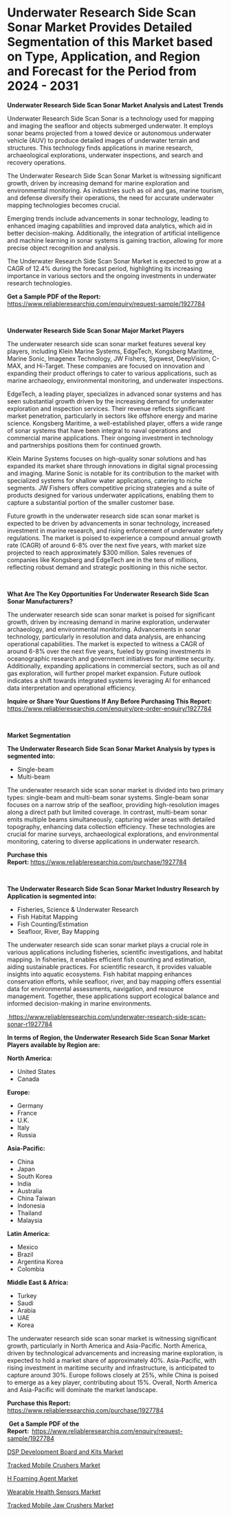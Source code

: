 <p><h1>Underwater Research Side Scan Sonar Market Provides Detailed Segmentation of this Market based on Type, Application, and Region and Forecast for the Period from 2024 - 2031</h1></p><p><strong>Underwater Research Side Scan Sonar Market Analysis and Latest Trends</strong></p>
<p><p>Underwater Research Side Scan Sonar is a technology used for mapping and imaging the seafloor and objects submerged underwater. It employs sonar beams projected from a towed device or autonomous underwater vehicle (AUV) to produce detailed images of underwater terrain and structures. This technology finds applications in marine research, archaeological explorations, underwater inspections, and search and recovery operations.</p><p>The Underwater Research Side Scan Sonar Market is witnessing significant growth, driven by increasing demand for marine exploration and environmental monitoring. As industries such as oil and gas, marine tourism, and defense diversify their operations, the need for accurate underwater mapping technologies becomes crucial. </p><p>Emerging trends include advancements in sonar technology, leading to enhanced imaging capabilities and improved data analytics, which aid in better decision-making. Additionally, the integration of artificial intelligence and machine learning in sonar systems is gaining traction, allowing for more precise object recognition and analysis. </p><p>The Underwater Research Side Scan Sonar Market is expected to grow at a CAGR of 12.4% during the forecast period, highlighting its increasing importance in various sectors and the ongoing investments in underwater research technologies.</p></p>
<p><strong>Get a Sample PDF of the Report:&nbsp;</strong> <a href="https://www.reliableresearchiq.com/enquiry/request-sample/1927784?utm_campaign=1088&utm_medium=2&utm_source=Github&utm_content=ia&utm_term=25102024&utm_id=underwater-research-side-scan-sonar">https://www.reliableresearchiq.com/enquiry/request-sample/1927784</a></p>
<p>&nbsp;</p>
<p><strong>Underwater Research Side Scan Sonar Major Market Players</strong></p>
<p><p>The underwater research side scan sonar market features several key players, including Klein Marine Systems, EdgeTech, Kongsberg Maritime, Marine Sonic, Imagenex Technology, JW Fishers, Syqwest, DeepVision, C-MAX, and Hi-Target. These companies are focused on innovation and expanding their product offerings to cater to various applications, such as marine archaeology, environmental monitoring, and underwater inspections.</p><p>EdgeTech, a leading player, specializes in advanced sonar systems and has seen substantial growth driven by the increasing demand for underwater exploration and inspection services. Their revenue reflects significant market penetration, particularly in sectors like offshore energy and marine science. Kongsberg Maritime, a well-established player, offers a wide range of sonar systems that have been integral to naval operations and commercial marine applications. Their ongoing investment in technology and partnerships positions them for continued growth.</p><p>Klein Marine Systems focuses on high-quality sonar solutions and has expanded its market share through innovations in digital signal processing and imaging. Marine Sonic is notable for its contribution to the market with specialized systems for shallow water applications, catering to niche segments. JW Fishers offers competitive pricing strategies and a suite of products designed for various underwater applications, enabling them to capture a substantial portion of the smaller customer base.</p><p>Future growth in the underwater research side scan sonar market is expected to be driven by advancements in sonar technology, increased investment in marine research, and rising enforcement of underwater safety regulations. The market is poised to experience a compound annual growth rate (CAGR) of around 6-8% over the next five years, with market size projected to reach approximately $300 million. Sales revenues of companies like Kongsberg and EdgeTech are in the tens of millions, reflecting robust demand and strategic positioning in this niche sector.</p></p>
<p>&nbsp;</p>
<p><strong>What Are The Key Opportunities For Underwater Research Side Scan Sonar Manufacturers?</strong></p>
<p><p>The underwater research side scan sonar market is poised for significant growth, driven by increasing demand in marine exploration, underwater archaeology, and environmental monitoring. Advancements in sonar technology, particularly in resolution and data analysis, are enhancing operational capabilities. The market is expected to witness a CAGR of around 6-8% over the next five years, fueled by growing investments in oceanographic research and government initiatives for maritime security. Additionally, expanding applications in commercial sectors, such as oil and gas exploration, will further propel market expansion. Future outlook indicates a shift towards integrated systems leveraging AI for enhanced data interpretation and operational efficiency.</p></p>
<p><strong>Inquire or Share Your Questions If Any Before Purchasing This Report:</strong> <a href="https://www.reliableresearchiq.com/enquiry/pre-order-enquiry/1927784?utm_campaign=1088&utm_medium=2&utm_source=Github&utm_content=ia&utm_term=25102024&utm_id=underwater-research-side-scan-sonar">https://www.reliableresearchiq.com/enquiry/pre-order-enquiry/1927784</a></p>
<p>&nbsp;</p>
<p><strong>Market Segmentation</strong></p>
<p><strong>The Underwater Research Side Scan Sonar Market Analysis by types is segmented into:</strong></p>
<p><ul><li>Single-beam</li><li>Multi-beam</li></ul></p>
<p><p>The underwater research side scan sonar market is divided into two primary types: single-beam and multi-beam sonar systems. Single-beam sonar focuses on a narrow strip of the seafloor, providing high-resolution images along a direct path but limited coverage. In contrast, multi-beam sonar emits multiple beams simultaneously, capturing wider areas with detailed topography, enhancing data collection efficiency. These technologies are crucial for marine surveys, archaeological explorations, and environmental monitoring, catering to diverse applications in underwater research.</p></p>
<p><strong>Purchase this Report:&nbsp;</strong><a href="https://www.reliableresearchiq.com/purchase/1927784?utm_campaign=1088&utm_medium=2&utm_source=Github&utm_content=ia&utm_term=25102024&utm_id=underwater-research-side-scan-sonar">https://www.reliableresearchiq.com/purchase/1927784</a></p>
<p>&nbsp;</p>
<p><strong>The Underwater Research Side Scan Sonar Market Industry Research by Application is segmented into:</strong></p>
<p><ul><li>Fisheries, Science & Underwater Research</li><li>Fish Habitat Mapping</li><li>Fish Counting/Estimation</li><li>Seafloor, River, Bay Mapping</li></ul></p>
<p><p>The underwater research side scan sonar market plays a crucial role in various applications including fisheries, scientific investigations, and habitat mapping. In fisheries, it enables efficient fish counting and estimation, aiding sustainable practices. For scientific research, it provides valuable insights into aquatic ecosystems. Fish habitat mapping enhances conservation efforts, while seafloor, river, and bay mapping offers essential data for environmental assessments, navigation, and resource management. Together, these applications support ecological balance and informed decision-making in marine environments.</p></p>
<p><a href="https://www.reliableresearchiq.com/underwater-research-side-scan-sonar-r1927784?utm_campaign=1088&utm_medium=2&utm_source=Github&utm_content=ia&utm_term=25102024&utm_id=underwater-research-side-scan-sonar">&nbsp;https://www.reliableresearchiq.com/underwater-research-side-scan-sonar-r1927784</a></p>
<p><strong>In terms of Region, the Underwater Research Side Scan Sonar Market Players available by Region are:</strong></p>
<p>
    <p> <strong> North America: </strong>
        <ul>
            <li>United States</li>
            <li>Canada</li>
        </ul>
        </p> 
    <p> <strong> Europe: </strong>
        <ul>
            <li>Germany</li>
            <li>France</li>
            <li>U.K.</li>
            <li>Italy</li>
            <li>Russia</li>
        </ul>
        </p> 
    <p> <strong> Asia-Pacific: </strong>
        <ul>
            <li>China</li>
            <li>Japan</li>
            <li>South Korea</li>
            <li>India</li>
            <li>Australia</li>
            <li>China Taiwan</li>
            <li>Indonesia</li>
            <li>Thailand</li>
            <li>Malaysia</li>
        </ul>
        </p> 
    <p> <strong> Latin America: </strong>
        <ul>
            <li>Mexico</li>
            <li>Brazil</li>
            <li>Argentina Korea</li>
            <li>Colombia</li>
        </ul>
        </p> 
    <p> <strong> Middle East & Africa: </strong>
        <ul>
            <li>Turkey</li>
            <li>Saudi</li>
            <li>Arabia</li>
            <li>UAE</li>
            <li>Korea</li>
        </ul>
    </p>
    </p>
<p><p>The underwater research side scan sonar market is witnessing significant growth, particularly in North America and Asia-Pacific. North America, driven by technological advancements and increasing marine exploration, is expected to hold a market share of approximately 40%. Asia-Pacific, with rising investment in maritime security and infrastructure, is anticipated to capture around 30%. Europe follows closely at 25%, while China is poised to emerge as a key player, contributing about 15%. Overall, North America and Asia-Pacific will dominate the market landscape.</p></p>
<p><strong>Purchase this Report: </strong><a href="https://www.reliableresearchiq.com/purchase/1927784?utm_campaign=1088&utm_medium=2&utm_source=Github&utm_content=ia&utm_term=25102024&utm_id=underwater-research-side-scan-sonar">https://www.reliableresearchiq.com/purchase/1927784</a></p>
<p>&nbsp;<strong>Get a Sample PDF of the Report:&nbsp;&nbsp;</strong><a href="https://www.reliableresearchiq.com/enquiry/request-sample/1927784?utm_campaign=1088&utm_medium=2&utm_source=Github&utm_content=ia&utm_term=25102024&utm_id=underwater-research-side-scan-sonar">https://www.reliableresearchiq.com/enquiry/request-sample/1927784</a></p>
<p><strong></strong></p>
<p><p><a href="https://www.linkedin.com/pulse/dsp-development-board-kits-market-revolution-size-share-emerging-7knde?utm_campaign=1088&utm_medium=2&utm_source=Github&utm_content=ia&utm_term=25102024&utm_id=underwater-research-side-scan-sonar">DSP Development Board and Kits Market</a></p><p><a href="https://github.com/wanvigsqmunsenr/Market-Research-Report-List-1/blob/main/tracked-mobile-crushers-market.md?utm_campaign=1088&utm_medium=2&utm_source=Github&utm_content=ia&utm_term=25102024&utm_id=underwater-research-side-scan-sonar">Tracked Mobile Crushers Market</a></p><p><a href="https://www.linkedin.com/pulse/h-foaming-agent-market-overview-forecast-2024-2031-qgrpc?utm_campaign=1088&utm_medium=2&utm_source=Github&utm_content=ia&utm_term=25102024&utm_id=underwater-research-side-scan-sonar">H Foaming Agent Market</a></p><p><a href="https://issuu.com/reportprime-2/docs/wearable-health-sensors-market-size_d2f741e8ce6500?utm_campaign=1088&utm_medium=2&utm_source=Github&utm_content=ia&utm_term=25102024&utm_id=underwater-research-side-scan-sonar">Wearable Health Sensors Market</a></p><p><a href="https://github.com/alea79alre/Market-Research-Report-List-1/blob/main/tracked-mobile-jaw-crushers-market.md?utm_campaign=1088&utm_medium=2&utm_source=Github&utm_content=ia&utm_term=25102024&utm_id=underwater-research-side-scan-sonar">Tracked Mobile Jaw Crushers Market</a></p></p>